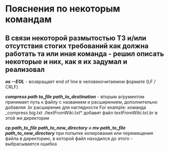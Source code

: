 # Пояснения по некоторым командам

## В связи некоторой размытостью ТЗ и/или отсутствия стогих требований как должна работать та или иная команда - решил описать некоторые и них, как я их задумал и реализовал

**_os --EOL_** - возвращает end of line в человекочитаемом формате (LF / CRLF)

**_compress path to_file path_to_destination_** - вторым агрументом принимает путь к файлу с названием и расширением, дополнительно добавляя .br расширение для наглядности
For example: команда \_compress big.txt ./textFromWiki.txt\* добавит файл _textFromWiki.txt.br_ в этой же директории

**_cp path_to_file path_to_new_directory_** и **_mv path_to_file path_to_new_directory_** при попытке копирования или перемещения файла в директорию, в которой файл находился до этого - выбрасывается ошибка
